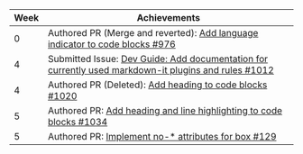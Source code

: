 Week | Achievements
---- | ------------
0 | Authored PR (Merge and reverted): [Add language indicator to code blocks #976](https://github.com/MarkBind/markbind/pull/957)
4 | Submitted Issue: [Dev Guide: Add documentation for currently used markdown-it plugins and rules #1012](https://github.com/MarkBind/markbind/issues/1012)
4 | Authored PR (Deleted): [Add heading to code blocks #1020](https://github.com/MarkBind/markbind/pull/1020)
5 | Authored PR: [Add heading and line highlighting to code blocks #1034](https://github.com/MarkBind/markbind/pull/1034)
5 | Authored PR: [Implement no-* attributes for box #129](https://github.com/MarkBind/vue-strap/pull/129)